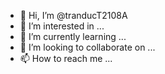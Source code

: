 - 👋 Hi, I’m @tranducT2108A
- 👀 I’m interested in ...
- 🌱 I’m currently learning ...
- 💞️ I’m looking to collaborate on ...
- 📫 How to reach me ...

<!---
tranducT2108A/tranducT2108A is a ✨ special ✨ repository because its `README.md` (this file) appears on your GitHub profile.
You can click the Preview link to take a look at your changes.
--->

